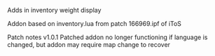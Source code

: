 Adds in inventory weight display

Addon based on inventory.lua from patch 166969.ipf of iToS

Patch notes
v1.0.1
Patched addon no longer functioning if language is changed, but addon may require map change to recover